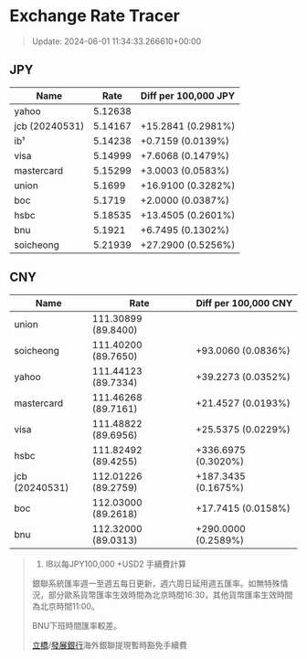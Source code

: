 # Exchange Rate Tracer

> Update: 2024-06-01 11:34:33.266610+00:00

## JPY

| Name           |    Rate | Diff per 100,000 JPY   |
|----------------|---------|------------------------|
| yahoo          | 5.12638 |                        |
| jcb (20240531) | 5.14167 | +15.2841 (0.2981%)     |
| ib¹            | 5.14238 | +0.7159 (0.0139%)      |
| visa           | 5.14999 | +7.6068 (0.1479%)      |
| mastercard     | 5.15299 | +3.0003 (0.0583%)      |
| union          | 5.1699  | +16.9100 (0.3282%)     |
| boc            | 5.1719  | +2.0000 (0.0387%)      |
| hsbc           | 5.18535 | +13.4505 (0.2601%)     |
| bnu            | 5.1921  | +6.7495 (0.1302%)      |
| soicheong      | 5.21939 | +27.2900 (0.5256%)     |

## CNY

| Name           | Rate                | Diff per 100,000 CNY   |
|----------------|---------------------|------------------------|
| union          | 111.30899	(89.8400) |                        |
| soicheong      | 111.40200	(89.7650) | +93.0060 (0.0836%)     |
| yahoo          | 111.44123	(89.7334) | +39.2273 (0.0352%)     |
| mastercard     | 111.46268	(89.7161) | +21.4527 (0.0193%)     |
| visa           | 111.48822	(89.6956) | +25.5375 (0.0229%)     |
| hsbc           | 111.82492	(89.4255) | +336.6975 (0.3020%)    |
| jcb (20240531) | 112.01226	(89.2759) | +187.3435 (0.1675%)    |
| boc            | 112.03000	(89.2618) | +17.7415 (0.0158%)     |
| bnu            | 112.32000	(89.0313) | +290.0000 (0.2589%)    |


> 1. IB以每JPY100,000 +USD2 手續費計算
>
> 銀聯系統匯率週一至週五每日更新，週六周日延用週五匯率。如無特殊情況，部分歐系貨幣匯率生效時間為北京時間16:30，其他貨幣匯率生效時間為北京時間11:00。
>
> BNU下班時間匯率較差。
>
> [立橋](https://www.wlbank.com.mo/uploads/ueditor/file/20181211/1544536513900230.pdf)/[發展銀行](https://www.mdb.com.mo/Service_Charges_20230728.pdf)海外銀聯提現暫時豁免手續費

